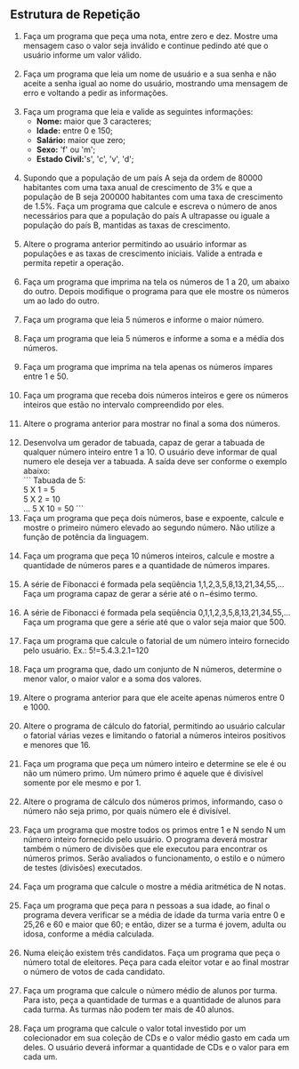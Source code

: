 ## Estrutura de Repetição
<ol>
<li>Faça um programa que peça uma nota, entre zero e dez. Mostre uma mensagem caso o valor seja inválido e continue pedindo até que o usuário informe um valor válido.</li>
<br>
<li>Faça um programa que leia um nome de usuário e a sua senha e não aceite a senha igual ao nome do usuário, mostrando uma mensagem de erro e voltando a pedir as 
informações.</li>
<br>
<li>Faça um programa que leia e valide as seguintes informações:
  <ul>
    <li><b>Nome:</b> maior que 3 caracteres;
    <li><b>Idade:</b> entre 0 e 150;
    <li><b>Salário:</b> maior que zero;
    <li><b>Sexo:</b> 'f' ou 'm';
    <li><b>Estado Civil:</b>'s', 'c', 'v', 'd';
  </ul>
<br>
<li>Supondo que a população de um país A seja da ordem de 80000 habitantes com uma taxa anual de crescimento de 3% e que a população de B seja 200000 habitantes 
com uma taxa de crescimento de 1.5%. Faça um programa que calcule e escreva o número de anos necessários para que a população do país A ultrapasse ou iguale a 
população do país B, mantidas as taxas de crescimento.</li>
<br>
<li>Altere o programa anterior permitindo ao usuário informar as populações e as taxas de crescimento iniciais. Valide a entrada e permita repetir a operação.</li>
<br>
<li>Faça um programa que imprima na tela os números de 1 a 20, um abaixo do outro. Depois modifique o programa para que ele mostre os números um ao lado do outro.</li>
<br>
<li>Faça um programa que leia 5 números e informe o maior número.</li>
<br>
<li>Faça um programa que leia 5 números e informe a soma e a média dos números.</li>
<br>
<li>Faça um programa que imprima na tela apenas os números ímpares entre 1 e 50.</li>
<br>
<li>Faça um programa que receba dois números inteiros e gere os números inteiros que estão no intervalo compreendido por eles.</li>
<br>
<li>Altere o programa anterior para mostrar no final a soma dos números.</li>
<br>
<li>Desenvolva um gerador de tabuada, capaz de gerar a tabuada de qualquer número inteiro entre 1 a 10. O usuário deve informar de qual numero ele deseja ver a tabuada. 
A saída deve ser conforme o exemplo abaixo: </li>
```
Tabuada de 5:
<br>
5 X 1 = 5
<br>
5 X 2 = 10
<br>
...
5 X 10 = 50
```
<li>Faça um programa que peça dois números, base e expoente, calcule e mostre o primeiro número elevado ao segundo número. Não utilize a função de potência da linguagem.</li>
<br>
<li>Faça um programa que peça 10 números inteiros, calcule e mostre a quantidade de números pares e a quantidade de números impares.</li>
<br>
<li>A série de Fibonacci é formada pela seqüência 1,1,2,3,5,8,13,21,34,55,... Faça um programa capaz de gerar a série até o n−ésimo termo.</li>
<br>
<li>A série de Fibonacci é formada pela seqüência 0,1,1,2,3,5,8,13,21,34,55,... Faça um programa que gere a série até que o valor seja maior que 500.</li>
<br>
<li>Faça um programa que calcule o fatorial de um número inteiro fornecido pelo usuário. Ex.: 5!=5.4.3.2.1=120</li>
<br>
<li>Faça um programa que, dado um conjunto de N números, determine o menor valor, o maior valor e a soma dos valores.</li>
<br>
<li>Altere o programa anterior para que ele aceite apenas números entre 0 e 1000.</li>
<br>
<li>Altere o programa de cálculo do fatorial, permitindo ao usuário calcular o fatorial várias vezes e limitando o fatorial a números inteiros positivos e menores que 
16.</li>
<br>
<li>Faça um programa que peça um número inteiro e determine se ele é ou não um número primo. Um número primo é aquele que é divisível somente por ele mesmo e por 1.</li>
<br>
<li>Altere o programa de cálculo dos números primos, informando, caso o número não seja primo, por quais número ele é divisível.</li>
<br>
<li>Faça um programa que mostre todos os primos entre 1 e N sendo N um número inteiro fornecido pelo usuário. O programa deverá mostrar também o número de divisões que
ele executou para encontrar os números primos. Serão avaliados o funcionamento, o estilo e o número de testes (divisões) executados.</li>
<br>
<li>Faça um programa que calcule o mostre a média aritmética de N notas.</li>
<br>
<li>Faça um programa que peça para n pessoas a sua idade, ao final o programa devera verificar se a média de idade da turma varia entre 0 e 25,26 e 60 e maior que 60;
e então, dizer se a turma é jovem, adulta ou idosa, conforme a média calculada. </li>
<br>
<li>Numa eleição existem três candidatos. Faça um programa que peça o número total de eleitores. Peça para cada eleitor votar e ao final mostrar o número de votos de 
cada candidato.</li>
<br>
<li>Faça um programa que calcule o número médio de alunos por turma. Para isto, peça a quantidade de turmas e a quantidade de alunos para cada turma. As turmas não 
podem ter mais de 40 alunos.</li>
<br>
<li>Faça um programa que calcule o valor total investido por um colecionador em sua coleção de CDs e o valor médio gasto em cada um deles. O usuário deverá informar 
a quantidade de CDs e o valor para em cada um.</li>
<br>
</ol>

